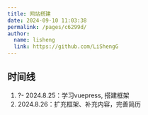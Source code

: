 ```yaml
---
title: 网站搭建
date: 2024-09-10 11:03:38
permalink: /pages/c6299d/
author: 
  name: lisheng
  link: https://github.com/LiShengG
---
```

## 时间线
 1. ?- 2024.8.25：学习vuepress, 搭建框架
 2. 2024.8.26：扩充框架、补充内容，完善简历
